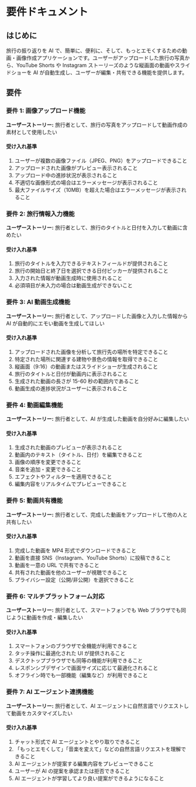 # 要件ドキュメント

## はじめに

旅行の振り返りを AI で、簡単に、便利に、そして、もっとエモくするための動画・画像作成アプリケーションです。ユーザーがアップロードした旅行の写真から、YouTube Shorts や Instagram ストーリーズのような縦画面の動画やスライドショーを AI が自動生成し、ユーザーが編集・共有できる機能を提供します。

## 要件

### 要件 1: 画像アップロード機能

**ユーザーストーリー:** 旅行者として、旅行の写真をアップロードして動画作成の素材として使用したい

#### 受け入れ基準

1. ユーザーが複数の画像ファイル（JPEG、PNG）をアップロードできること
2. アップロードされた画像がプレビュー表示されること
3. アップロード中の進捗状況が表示されること
4. 不適切な画像形式の場合はエラーメッセージが表示されること
5. 最大ファイルサイズ（10MB）を超えた場合はエラーメッセージが表示されること

### 要件 2: 旅行情報入力機能

**ユーザーストーリー:** 旅行者として、旅行のタイトルと日付を入力して動画に含めたい

#### 受け入れ基準

1. 旅行のタイトルを入力できるテキストフィールドが提供されること
2. 旅行の開始日と終了日を選択できる日付ピッカーが提供されること
3. 入力された情報が動画生成時に使用されること
4. 必須項目が未入力の場合は動画生成ができないこと

### 要件 3: AI 動画生成機能

**ユーザーストーリー:** 旅行者として、アップロードした画像と入力した情報から AI が自動的にエモい動画を生成してほしい

#### 受け入れ基準

1. アップロードされた画像を分析して旅行先の場所を特定できること
2. 特定された場所に関連する建物や景色の情報を取得できること
3. 縦画面（9:16）の動画またはスライドショーが生成されること
4. 旅行のタイトルと日付が動画内に表示されること
5. 生成された動画の長さが 15-60 秒の範囲内であること
6. 動画生成の進捗状況がユーザーに表示されること

### 要件 4: 動画編集機能

**ユーザーストーリー:** 旅行者として、AI が生成した動画を自分好みに編集したい

#### 受け入れ基準

1. 生成された動画のプレビューが表示されること
2. 動画内のテキスト（タイトル、日付）を編集できること
3. 画像の順序を変更できること
4. 音楽を追加・変更できること
5. エフェクトやフィルターを適用できること
6. 編集内容をリアルタイムでプレビューできること

### 要件 5: 動画共有機能

**ユーザーストーリー:** 旅行者として、完成した動画をアップロードして他の人と共有したい

#### 受け入れ基準

1. 完成した動画を MP4 形式でダウンロードできること
2. 動画を直接 SNS（Instagram、YouTube Shorts）に投稿できること
3. 動画を一意の URL で共有できること
4. 共有された動画を他のユーザーが視聴できること
5. プライバシー設定（公開/非公開）を選択できること

### 要件 6: マルチプラットフォーム対応

**ユーザーストーリー:** 旅行者として、スマートフォンでも Web ブラウザでも同じように動画を作成・編集したい

#### 受け入れ基準

1. スマートフォンのブラウザで全機能が利用できること
2. タッチ操作に最適化された UI が提供されること
3. デスクトップブラウザでも同等の機能が利用できること
4. レスポンシブデザインで画面サイズに応じて最適化されること
5. オフライン時でも一部機能（編集など）が利用できること

### 要件 7: AI エージェント連携機能

**ユーザーストーリー:** 旅行者として、AI エージェントに自然言語でリクエストして動画をカスタマイズしたい

#### 受け入れ基準

1. チャット形式で AI エージェントとやり取りできること
2. 「もっとエモくして」「音楽を変えて」などの自然言語リクエストを理解できること
3. AI エージェントが提案する編集内容をプレビューできること
4. ユーザーが AI の提案を承認または拒否できること
5. AI エージェントが学習してより良い提案ができるようになること

